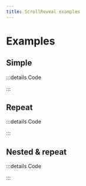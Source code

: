 ```yaml
---
title: ScrollReveal examples
---
```


# Examples

## Simple

<PreviewIframe src="./stories/simple/story.html" />

:::details Code

<SimpleTabs :items="['app.twig', 'app.js']">
  <template #content-1>

<<< ./components/atoms/ScrollReveal/stories/simple/app.twig

  </template>
  <template #content-2>

<<< ./components/atoms/ScrollReveal/stories/simple/app.js

  </template>
</SimpleTabs>

:::

## Repeat

<PreviewIframe src="./stories/repeat/story.html" />

:::details Code

<SimpleTabs :items="['app.twig', 'app.js']">
  <template #content-1>

<<< ./components/atoms/ScrollReveal/stories/repeat/app.twig

  </template>
  <template #content-2>

<<< ./components/atoms/ScrollReveal/stories/repeat/app.js

  </template>
</SimpleTabs>

:::


## Nested & repeat

<PreviewIframe src="./stories/nested/story.html" />

:::details Code

<SimpleTabs :items="['app.twig', 'app.js']">
  <template #content-1>

<<< ./components/atoms/ScrollReveal/stories/nested/app.twig

  </template>
  <template #content-2>

<<< ./components/atoms/ScrollReveal/stories/nested/app.js

  </template>
</SimpleTabs>

:::
